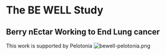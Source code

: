 # The BE WELL Study
## Berry nEctar Working to End Lung cancer

This work is supported by Pelotonia ![bewell-pelotonia.png](src)

